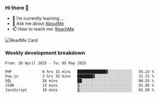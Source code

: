 ### Hi there 👋

- 🌱 I’m currently learning ...
- 💬 Ask me about [AboutMe](https://www.itzcy.com/about)
- 📫 How to reach me: [ReachMe](https://www.itzcy.com/about)

![ReadMe Card](https://github-readme-stats-ten-gilt.vercel.app/api?username=SuperChenYun&show_icons=true&title_color=fff&icon_color=79ff97&text_color=9f9f9f&bg_color=151515&hide_border=true)

### Weekly development breakdown
<!--START_SECTION:waka-->

```txt
From: 28 April 2025 - To: 05 May 2025

PHP              6 hrs 15 mins   █████████████▓░░░░░░░░░░░   55.23 %
Vue.js           3 hrs 32 mins   ███████▓░░░░░░░░░░░░░░░░░   31.31 %
SQL              58 mins         ██░░░░░░░░░░░░░░░░░░░░░░░   08.55 %
JSON             13 mins         ▒░░░░░░░░░░░░░░░░░░░░░░░░   01.95 %
JavaScript       10 mins         ▒░░░░░░░░░░░░░░░░░░░░░░░░   01.58 %
```

<!--END_SECTION:waka-->

